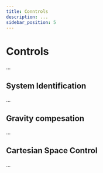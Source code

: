 ```yaml
---
title: Conntrols
description: ...
sidebar_position: 5
---
```

# Controls

...

## System Identification

...

## Gravity compesation

...

## Cartesian Space Control

...


